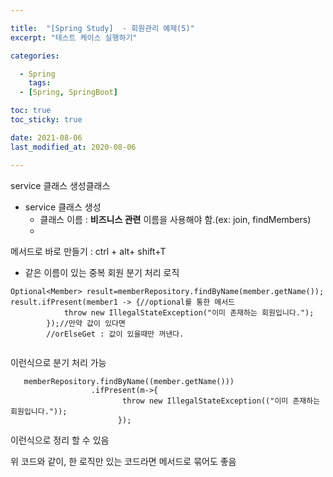 ```yaml
---

title:  "[Spring Study]  - 회원관리 예제(5)"
excerpt: "테스트 케이스 실행하기"

categories:

  - Spring
    tags:
  - [Spring, SpringBoot]

toc: true
toc_sticky: true

date: 2021-08-06
last_modified_at: 2020-08-06

---
```

service 클래스 생성클래스
- service 클래스 생성
  - 클래스 이름 : **비즈니스 관련** 이름을 사용해야 함.(ex: join, findMembers)
  - ​



메서드로 바로 만들기 : ctrl + alt+ shift+T

- 같은 이름이 있는 중복 회원 분기 처리 로직

```
Optional<Member> result=memberRepository.findByName(member.getName());
result.ifPresent(member1 -> {//optional를 통한 메서드
            throw new IllegalStateException("이미 존재하는 회원입니다.");
        });//만약 값이 있다면
        //orElseGet : 값이 있을때만 꺼낸다.
       
```

이런식으로 분기 처리 가능

```
   memberRepository.findByName((member.getName()))
                  .ifPresent(m->{
                         throw new IllegalStateException(("이미 존재하는 회원입니다."));
                        });
```

이런식으로 정리 할 수 있음

위 코드와 같이, 한 로직만 있는 코드라면 메서드로 묶어도 좋음

```

```

